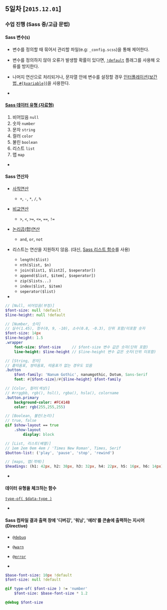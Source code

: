 ## 5일차 [`2015.12.01`]

### 수업 진행 (Sass 중/고급 문법)

#### Sass 변수(`$`)

- 변수를 정의할 때 묶어서 관리할 파일(e.g: `_config.scss`)을 통해 제어한다.
- 변수를 정의하지 않아 오류가 발생할 확률이 있다면, [`!default`](http://sass-lang.com/documentation/file.SASS_REFERENCE.html#variable_defaults_) 플래그를 사용해 오류를 방지한다.
- 나머지 연산으로 처리되거나, 문자열 안에 변수를 설정할 경우 [인터폴레이션(보간법, `#{$variable}`)](http://sass-lang.com/documentation/file.SASS_REFERENCE.html#interpolation_)을 사용한다.

-

#### [Sass 데이터 유형 (자료형)](http://sass-lang.com/documentation/file.SASS_REFERENCE.html#data_types)

1. 비어있음 `null`
1. 숫자 `number`
1. 문자 `string`
1. 컬러 `color`
1. 불린 `boolean`
1. 리스트 `list`
1. 맵 `map`

-

#### Sass 연산자

- [사칙연산](http://sass-lang.com/documentation/file.SASS_REFERENCE.html#number_operations)
	- `+`, `-`, `*`, `/`, `%`
- [비교연산](http://sass-lang.com/documentation/file.SASS_REFERENCE.html#operations)
	- `>`, `<`, `>=`, `<=`, `==`, `!=`
- [논리곱(합)연산](http://sass-lang.com/documentation/file.SASS_REFERENCE.html#boolean_operations)
	- `and`, `or`, `not`
- 리스트는 연산을 지원하지 않음. (대신, [Sass 리스트 함수](http://sass-lang.com/documentation/Sass/Script/Functions.html#list-functions)를 사용)
	- `length($list)`
	- `nth($list, $n)`
	- `join($list1, $list2[, $seperator])`
	- `append($list, $item[, $seperator])`
	- `zip($lists...)`
	- `index($list, $item)`
	- `seperator($list)`

-

```sass
// [Null, 비어있음(부정)]
$font-size: null !default
$line-height: null !default

// [Number, 숫자]
// 실수(1.45), 정수(0, 9, -10), 소수(0.8, -0.3), 단위 포함/미포함 숫자
$font-size: 14px
$line-height: 1.5
.wrapper
	font-size: $font-size     // $font-size 변수 값은 숫자(단위 포함)
	line-height: $line-height // $line-height 변수 값은 숫자(단위 미포함)

// [String, 문자]
// 홑따옴표, 쌍따옴표, 따옴표가 없는 경우도 있음
.button
	$font-family: 'Nanum Gothic', nanumgothic, Dotum, Sans-Serif
	font: #{$font-size}/#{$line-height} $font-family

// [Color, 컬러(색상)]
// #rrggbb, rgb(), hsl(), rgba(), hsla(), colorname
.button.primary
	background-color: #FC414B
	color: rgb(255,255,255)

// [Boolean, 불린(논리)]
// true, false
@if $show-layout == true
	.show-layout
		display: block

// [List, 리스트(배열)]
// 1em 2em 0em 4em / 'Times New Roman', Times, Serif
$button-list: ('play', 'pause', 'stop', 'rewind')

// [maps, 맵(객체)]
$headings: (h1: 42px, h2: 38px, h3: 32px, h4: 22px, h5: 16px, h6: 14px)
```

-

#### 데이터 유형을 체크하는 함수

[`type-of( $data-type )`](http://sass-lang.com/documentation/Sass/Script/Functions.html#type_of-instance_method)

-

#### Sass 컴파일 결과 출력 창에 '디버깅', '워닝', '에러'를 콘솔에 출력하는 지시어(Directive)

- [`@debug`](http://sass-lang.com/documentation/file.SASS_REFERENCE.html#_5)
- [`@warn`](http://sass-lang.com/documentation/file.SASS_REFERENCE.html#_6)
- [`@error`](http://sass-lang.com/documentation/file.SASS_REFERENCE.html#_7)

-

```sass
$base-font-size: 10px !default
$font-size: null !default

@if type-of( $font-size ) != 'number'
	$font-size: $base-font-size * 1.2

@debug $font-size
```


